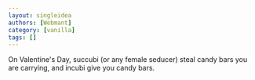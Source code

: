 ```yaml
---
layout: singleidea
authors: [Webmant]
category: [vanilla]
tags: []
---
```

On Valentine's Day, succubi (or any female seducer) steal candy bars you are carrying, and incubi give you candy bars.
